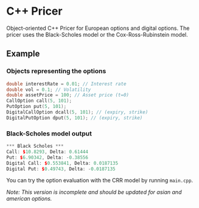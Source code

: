 # C++ Pricer

Object-oriented C++ Pricer for European options and digital options.
The pricer uses the Black-Scholes model or the Cox-Ross-Rubinstein model.

## Example

### Objects representing the options
```cpp
double interestRate = 0.01; // Interest rate
double vol = 0.1; // Volatility
double assetPrice = 100; // Asset price (t=0)
CallOption call(5, 101);
PutOption put(5, 101);
DigitalCallOption dcall(5, 101); // (expiry, strike)
DigitalPutOption dput(5, 101); // (expiry, strike)
```

### Black-Scholes model output
```cpp
*** Black Scholes ***
Call: $10.8293, Delta: 0.61444
Put: $6.90342, Delta: -0.38556
Digital Call: $0.553841, Delta: 0.0187135
Digital Put: $0.49743, Delta: -0.0187135
```

You can try the option evaluation with the CRR model by running `main.cpp`.

_Note: This version is incomplete and should be updated for asian and american options._
